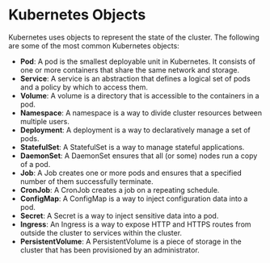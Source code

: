 # Kubernetes Objects

Kubernetes uses objects to represent the state of the cluster. The following are some of the most common Kubernetes objects:

- **Pod**: A pod is the smallest deployable unit in Kubernetes. It consists of one or more containers that share the same network and storage.
- **Service**: A service is an abstraction that defines a logical set of pods and a policy by which to access them.
- **Volume**: A volume is a directory that is accessible to the containers in a pod.
- **Namespace**: A namespace is a way to divide cluster resources between multiple users.
- **Deployment**: A deployment is a way to declaratively manage a set of pods.
- **StatefulSet**: A StatefulSet is a way to manage stateful applications.
- **DaemonSet**: A DaemonSet ensures that all (or some) nodes run a copy of a pod.
- **Job**: A Job creates one or more pods and ensures that a specified number of them successfully terminate.
- **CronJob**: A CronJob creates a job on a repeating schedule.
- **ConfigMap**: A ConfigMap is a way to inject configuration data into a pod.
- **Secret**: A Secret is a way to inject sensitive data into a pod.
- **Ingress**: An Ingress is a way to expose HTTP and HTTPS routes from outside the cluster to services within the cluster.
- **PersistentVolume**: A PersistentVolume is a piece of storage in the cluster that has been provisioned by an administrator.